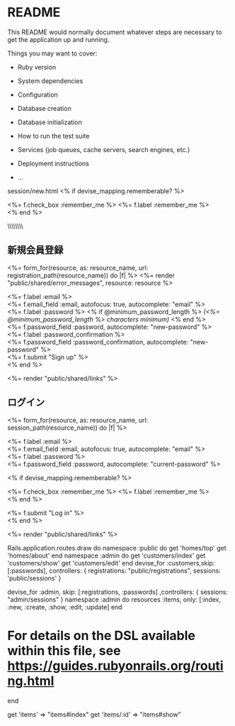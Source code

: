 # README

This README would normally document whatever steps are necessary to get the
application up and running.

Things you may want to cover:

* Ruby version

* System dependencies

* Configuration

* Database creation

* Database initialization

* How to run the test suite

* Services (job queues, cache servers, search engines, etc.)

* Deployment instructions

* ...

session/new.html
<% if devise_mapping.rememberable? %>
    <div class="field">
      <%= f.check_box :remember_me %>
      <%= f.label :remember_me %>
    </div>
  <% end %>


  \\\\\\\\\\\\\\\
  <h2>新規会員登録</h2>

<%= form_for(resource, as: resource_name, url: registration_path(resource_name)) do |f| %>
  <%= render "public/shared/error_messages", resource: resource %>

  <div class="field">
    <%= f.label :email %><br />
    <%= f.email_field :email, autofocus: true, autocomplete: "email" %>
  </div>

  <div class="field">
    <%= f.label :password %>
    <% if @minimum_password_length %>
    <em>(<%= @minimum_password_length %> characters minimum)</em>
    <% end %><br />
    <%= f.password_field :password, autocomplete: "new-password" %>
  </div>

  <div class="field">
    <%= f.label :password_confirmation %><br />
    <%= f.password_field :password_confirmation, autocomplete: "new-password" %>
  </div>

  <div class="actions">
    <%= f.submit "Sign up" %>
  </div>
<% end %>

<%= render "public/shared/links" %>


<h2>ログイン</h2>

<%= form_for(resource, as: resource_name, url: session_path(resource_name)) do |f| %>
  <div class="field">
    <%= f.label :email %><br />
    <%= f.email_field :email, autofocus: true, autocomplete: "email" %>
  </div>

  <div class="field">
    <%= f.label :password %><br />
    <%= f.password_field :password, autocomplete: "current-password" %>
  </div>

  <% if devise_mapping.rememberable? %>
    <div class="field">
      <%= f.check_box :remember_me %>
      <%= f.label :remember_me %>
    </div>
  <% end %>

  <div class="actions">
    <%= f.submit "Log in" %>
  </div>
<% end %>

<%= render "public/shared/links" %>




Rails.application.routes.draw do
  namespace :public do
    get 'homes/top'
    get 'homes/about'
  end
  namespace :admin do
    get 'customers/index'
    get 'customers/show'
    get 'customers/edit'
  end
  devise_for :customers,skip: [:passwords], controllers: {
  registrations: "public/registrations",
  sessions: 'public/sessions'
}

  devise_for :admin, skip: [:registrations, :passwords] ,controllers: {
  sessions: "admin/sessions"
}
namespace :admin do
    resources :items, only: [:index, :new, :create, :show, :edit, :update]
  end

  # For details on the DSL available within this file, see https://guides.rubyonrails.org/routing.html
end


get 'items' => "items#index"
    get 'items/:id' => "items#show"